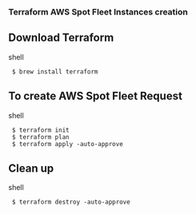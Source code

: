 ### Terraform AWS Spot Fleet Instances creation

## Download Terraform

shell
```
 $ brew install terraform
```

## To create AWS Spot Fleet Request


shell
```
 $ terraform init
 $ terraform plan
 $ terraform apply -auto-approve
```

##  Clean up

shell
```
 $ terraform destroy -auto-approve
```

